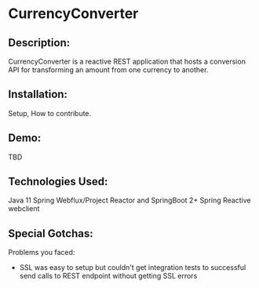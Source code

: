# CurrencyConverter

Description:
-------------
CurrencyConverter is a reactive REST application that hosts a conversion API for 
transforming an amount from one currency to another.

Installation:
--------------


Setup, How to contribute.

Demo:
-----
TBD

Technologies Used:
--------------------
Java 11
Spring Webflux/Project Reactor and SpringBoot 2+
Spring Reactive webclient

Special Gotchas:
----------------
Problems you faced:
* SSL was easy to setup but couldn't get integration tests to successful send calls to REST endpoint without getting SSL errors



